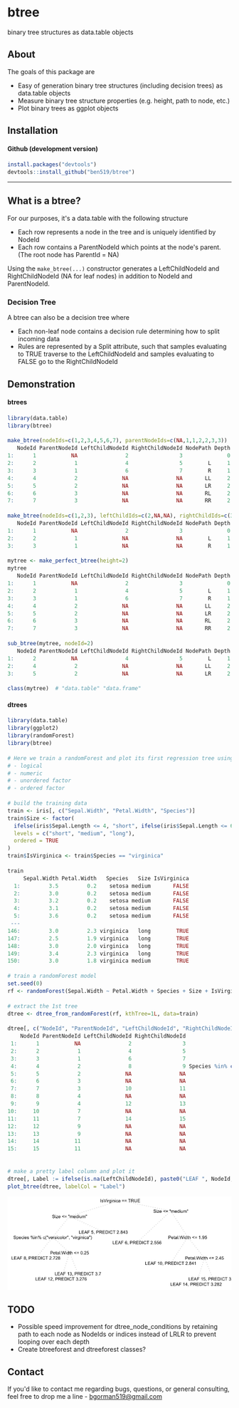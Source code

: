 # btree
binary tree structures as data.table objects

About
------
The goals of this package are

- Easy of generation binary tree structures (including decision trees) as data.table objects
- Measure binary tree structure properties (e.g. height, path to node, etc.)
- Plot binary trees as ggplot objects

Installation
------

#### Github (development version)
```r
install.packages("devtools")
devtools::install_github("ben519/btree")
```
---

## What is a btree?

For our purposes, it's a data.table with the following structure

- Each row represents a node in the tree and is uniquely identified by NodeId
- Each row contains a ParentNodeId which points at the node's parent. (The root node has ParentId = NA)

Using the `make_btree(...)` constructor generates a LeftChildNodeId and RightChildNodeId (NA for leaf nodes) in addition to NodeId and ParentNodeId.

### Decision Tree

A btree can also be a decision tree where

- Each non-leaf node contains a decision rule determining how to split incoming data
- Rules are represented by a Split attribute, such that samples evaluating to TRUE traverse to the LeftChildNodeId and samples evaluating to FALSE go to the RightChildNodeId

Demonstration
------

#### btrees
```r
library(data.table)
library(btree)

make_btree(nodeIds=c(1,2,3,4,5,6,7), parentNodeIds=c(NA,1,1,2,2,3,3))
   NodeId ParentNodeId LeftChildNodeId RightChildNodeId NodePath Depth
1:      1           NA               2                3              0
2:      2            1               4                5        L     1
3:      3            1               6                7        R     1
4:      4            2              NA               NA       LL     2
5:      5            2              NA               NA       LR     2
6:      6            3              NA               NA       RL     2
7:      7            3              NA               NA       RR     2

make_btree(nodeIds=c(1,2,3), leftChildIds=c(2,NA,NA), rightChildIds=c(3,NA,NA))
   NodeId ParentNodeId LeftChildNodeId RightChildNodeId NodePath Depth
1:      1           NA               2                3              0
2:      2            1              NA               NA        L     1
3:      3            1              NA               NA        R     1

mytree <- make_perfect_btree(height=2)
mytree
   NodeId ParentNodeId LeftChildNodeId RightChildNodeId NodePath Depth
1:      1           NA               2                3              0
2:      2            1               4                5        L     1
3:      3            1               6                7        R     1
4:      4            2              NA               NA       LL     2
5:      5            2              NA               NA       LR     2
6:      6            3              NA               NA       RL     2
7:      7            3              NA               NA       RR     2

sub_btree(mytree, nodeId=2)
   NodeId ParentNodeId LeftChildNodeId RightChildNodeId NodePath Depth
1:      2           NA               4                5        L     1
2:      4            2              NA               NA       LL     2
3:      5            2              NA               NA       LR     2

class(mytree)  # "data.table" "data.frame"
```

#### dtrees
```r
library(data.table)
library(ggplot2)
library(randomForest)
library(btree)

# Here we train a randomForest and plot its first regression tree using all supported variable types:
# - logical
# - numeric
# - unordered factor
# - ordered factor

# build the training data
train <- iris[, c("Sepal.Width", "Petal.Width", "Species")]
train$Size <- factor(
  ifelse(iris$Sepal.Length <= 4, "short", ifelse(iris$Sepal.Length <= 6, "medium", "long")),
  levels = c("short", "medium", "long"),
  ordered = TRUE
)
train$IsVirginica <- train$Species == "virginica"

train
     Sepal.Width Petal.Width   Species   Size IsVirginica
  1:         3.5         0.2    setosa medium       FALSE
  2:         3.0         0.2    setosa medium       FALSE
  3:         3.2         0.2    setosa medium       FALSE
  4:         3.1         0.2    setosa medium       FALSE
  5:         3.6         0.2    setosa medium       FALSE
 ---                                                     
146:         3.0         2.3 virginica   long        TRUE
147:         2.5         1.9 virginica   long        TRUE
148:         3.0         2.0 virginica   long        TRUE
149:         3.4         2.3 virginica   long        TRUE
150:         3.0         1.8 virginica medium        TRUE

# train a randomForest model
set.seed(0)
rf <- randomForest(Sepal.Width ~ Petal.Width + Species + Size + IsVirginica, data = train, ntree=10)

# extract the 1st tree
dtree <- dtree_from_randomForest(rf, kthTree=1L, data=train)

dtree[, c("NodeId", "ParentNodeId", "LeftChildNodeId", "RightChildNodeId", "Split")]
    NodeId ParentNodeId LeftChildNodeId RightChildNodeId                                     Split
 1:      1           NA               2                3                       IsVirginica == TRUE
 2:      2            1               4                5                          Size <= "medium"
 3:      3            1               6                7                          Size <= "medium"
 4:      4            2               8                9 Species %in% c("versicolor", "virginica")
 5:      5            2              NA               NA                                        NA
 6:      6            3              NA               NA                                        NA
 7:      7            3              10               11                       Petal.Width <= 1.95
 8:      8            4              NA               NA                                        NA
 9:      9            4              12               13                       Petal.Width <= 0.25
10:     10            7              NA               NA                                        NA
11:     11            7              14               15                       Petal.Width <= 2.45
12:     12            9              NA               NA                                        NA
13:     13            9              NA               NA                                        NA
14:     14           11              NA               NA                                        NA
15:     15           11              NA               NA                                        NA


# make a pretty label column and plot it
dtree[, Label := ifelse(is.na(LeftChildNodeId), paste0("LEAF ", NodeId, ", PREDICT ",  round(Prediction, 3)), Split)]
plot_btree(dtree, labelCol = "Label")
```
![dtree](images/dtree1.png)

## TODO
- Possible speed improvement for dtree_node_conditions by retaining path to each node as NodeIds or indices instead of LRLR to prevent looping over each depth
- Create btreeforest and dtreeforest classes?

## Contact
If you'd like to contact me regarding bugs, questions, or general consulting, feel free to drop me a line - bgorman519@gmail.com
